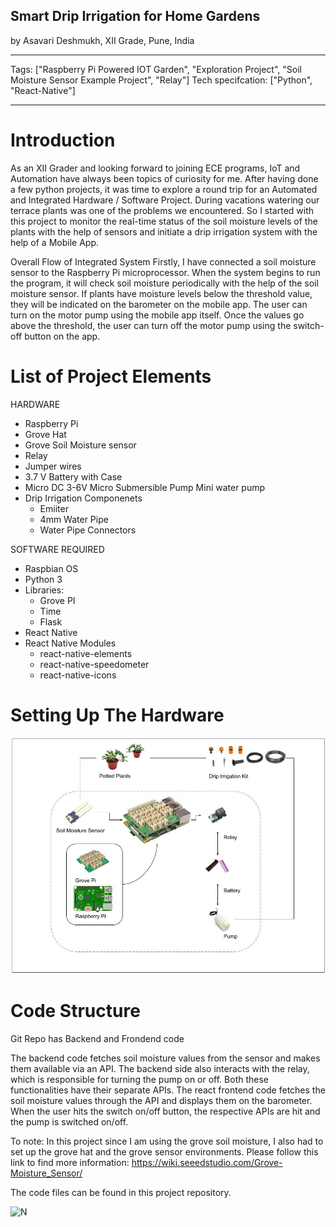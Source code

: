 ## Smart Drip Irrigation for Home Gardens

by Asavari Deshmukh, XII Grade, Pune, India

---

Tags: ["Raspberry Pi Powered IOT Garden", "Exploration Project", "Soil Moisture Sensor Example Project", "Relay"]
Tech specifcation: ["Python", "React-Native"]

---

# Introduction

As an XII Grader and looking forward to joining ECE programs, IoT and Automation have always been topics of curiosity for me. After having done a few python projects, it was time to explore a round trip for an Automated and Integrated Hardware / Software Project.
During vacations watering our terrace plants was one of the problems we encountered. So I started with this project to monitor the real-time status of the soil moisture levels of the plants with the help of sensors and initiate a drip irrigation system with the help of a Mobile App.

Overall Flow of Integrated System
Firstly, I have connected a soil moisture sensor to the Raspberry Pi microprocessor. When the system begins to run the program, it will check soil moisture periodically with the help of the soil moisture sensor. If plants have moisture levels below the threshold value, they will be indicated on the barometer on the mobile app. The user can turn on the motor pump using the mobile app itself. Once the values go above the threshold, the user can turn off the motor pump using the switch-off button on the app.

# List of Project Elements

HARDWARE

- Raspberry Pi
- Grove Hat
- Grove Soil Moisture sensor
- Relay
- Jumper wires
- 3.7 V Battery with Case
- Micro DC 3-6V Micro Submersible Pump Mini water pump
- Drip Irrigation Componenets
  - Emiiter
  - 4mm Water Pipe
  - Water Pipe Connectors

SOFTWARE REQUIRED

- Raspbian OS
- Python 3
- Libraries:
  - Grove PI
  - Time
  - Flask
- React Native
- React Native Modules
  - react-native-elements
  - react-native-speedometer
  - react-native-icons

# Setting Up The Hardware

![N](images/Soil%20Mositure%20Sensor%20Project.jpg)

# Code Structure

Git Repo has Backend and Frondend code

The backend code fetches soil moisture values from the sensor and makes them available via an API. The backend side also interacts with the relay, which is responsible for turning the pump on or off. Both these functionalities have their separate APIs.
The react frontend code fetches the soil moisture values through the API and displays them on the barometer. When the user hits the switch on/off button, the respective APIs are hit and the pump is switched on/off.

To note: In this project since I am using the grove soil moisture, I also had to set up the grove hat and the grove sensor environments. Please follow this link to find more information: https://wiki.seeedstudio.com/Grove-Moisture_Sensor/

The code files can be found in this project repository.

![N](https://www.raspberrypi.org/app/uploads/2017/06/Powered-by-Raspberry-Pi-Logo_Outline-Colour-Screen-500x153.png)

